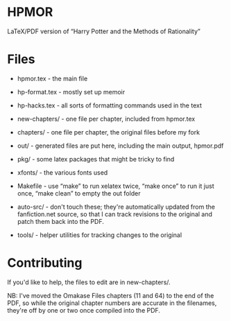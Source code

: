 HPMOR
=====

LaTeX/PDF version of “Harry Potter and the Methods of Rationality”

Files
=====

* hpmor.tex - the main file
* hp-format.tex - mostly set up memoir
* hp-hacks.tex - all sorts of formatting commands used in the text
* new-chapters/ - one file per chapter, included from hpmor.tex
* chapters/ - one file per chapter, the original files before my fork
* out/ - generated files are put here, including the main output, hpmor.pdf
* pkg/ - some latex packages that might be tricky to find
* xfonts/ - the various fonts used
* Makefile - use “make” to run xelatex twice, “make once” to run it just once, “make clean” to empty the out folder

* auto-src/ - don't touch these; they're automatically updated from the fanfiction.net source, so that I can track revisions to the original and patch them back into the PDF.
* tools/ - helper utilities for tracking changes to the original

Contributing
============

If you'd like to help, the files to edit are in new-chapters/. 

NB: I've moved the Omakase Files chapters (11 and 64) to the end of the PDF, so
while the original chapter numbers are accurate in the filenames, they're off by 
one or two once compiled into the PDF.